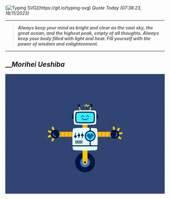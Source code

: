 [![Typing SVG](https://readme-typing-svg.herokuapp.com?font=Press+Start+2P&color=C2F784&size=35&width=900&height=100&lines=Hello+World%2C+I'm+Hung+!)](https://git.io/typing-svg) 
_Quote Today (07:38:23, 18/11/2023)_
___
>**_Always keep your mind as bright and clear as the vast sky, the great ocean, and the highest peak, empty of all thoughts. Always keep your body filled with light and heat. Fill yourself with the power of wisdom and enlightenment._**
___

## __**_Morihei Ueshiba_**

![RobotDance](src/assets/images/robot-dancing-dribble.gif?style=center)
